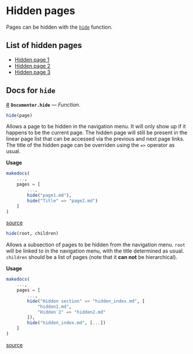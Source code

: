 
<a id='Hidden-pages-1'></a>

# Hidden pages


Pages can be hidden with the [`hide`](index.md#Documenter.hide) function.


<a id='List-of-hidden-pages-1'></a>

## List of hidden pages


  * [Hidden page 1](x.md)
  * [Hidden page 2](y.md)
  * [Hidden page 3](z.md)


<a id='Docs-for-hide-1'></a>

## Docs for `hide`

<a id='Documenter.hide' href='#Documenter.hide'>#</a>
**`Documenter.hide`** &mdash; *Function*.



```julia
hide(page)

```

Allows a page to be hidden in the navigation menu. It will only show up if it happens to be the current page. The hidden page will still be present in the linear page list that can be accessed via the previous and next page links. The title of the hidden page can be overriden using the `=>` operator as usual.

**Usage**

```julia
makedocs(
    ...,
    pages = [
        ...,
        hide("page1.md"),
        hide("Title" => "page2.md")
    ]
)
```


<a target='_blank' href='https://github.com/JuliaDocs/Documenter.jl/tree/fec8ac09c85a58a0c8894006601ec8561c55a8a7/src/Documenter.jl#L165' class='documenter-source'>source</a><br>


```julia
hide(root, children)

```

Allows a subsection of pages to be hidden from the navigation menu. `root` will be linked to in the navigation menu, with the title determined as usual. `children` should be a list of pages (note that it **can not** be hierarchical).

**Usage**

```julia
makedocs(
    ...,
    pages = [
        ...,
        hide("Hidden section" => "hidden_index.md", [
            "hidden1.md",
            "Hidden 2" => "hidden2.md"
        ]),
        hide("hidden_index.md", [...])
    ]
)
```


<a target='_blank' href='https://github.com/JuliaDocs/Documenter.jl/tree/fec8ac09c85a58a0c8894006601ec8561c55a8a7/src/Documenter.jl#L189' class='documenter-source'>source</a><br>

